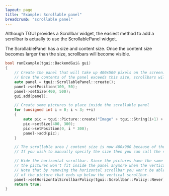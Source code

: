 ```yaml
---
layout: page
title: "Example: Scrollable panel"
breadcrumb: "scrollable panel"
---
```


Although TGUI provides a Scrollbar widget, the easiest method to add a scrollbar is actually to use the ScrollablePanel widget.

The ScrollablePanel has a size and content size. Once the content size becomes larger than the size, scrollbars will become visible.

```c++
bool runExample(tgui::BackendGui& gui)
{
    // Create the panel that will take up 400x500 pixels on the screen.
    // Once the contents of the panel exceeds this size, scrollbars will become visible.
    auto panel = tgui::ScrollablePanel::create();
    panel->setPosition(100, 50);
    panel->setSize(400, 500);
    gui.add(panel);

    // Create some pictures to place inside the scrollable panel
    for (unsigned int i = 0; i < 3; ++i)
    {
        auto pic = tgui::Picture::create("Image" + tgui::String(i+1) + ".png");
        pic->setSize(400, 300);
        pic->setPosition(0, i * 300);
        panel->add(pic);
    }

    // The scrollable area / content size is now 400x900 because of the pictures inside it.
    // If you wish to manually specify the size then you can call the setContentSize function.

    // Hide the horizontal scrollbar. Since the pictures have the same width as the panel,
    // the pictures won't fit inside the panel anymore when the vertical scrollbar is visible.
    // Note that by removing the horizontal scrollbar you won't be able to see the small part
    // of the picture that ends up below the vertical scrollbar.
    panel->setHorizontalScrollbarPolicy(tgui::Scrollbar::Policy::Never);
    return true;
}
```
